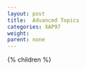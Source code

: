 ```yaml
---
layout: post
title:  Advanced Topics
categories: XAP97
weight:
parent: none
---
```


{% children %}
